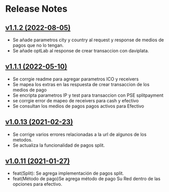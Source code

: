 # Release Notes

## [v1.1.2 (2022-08-05)](https://github.com/epayco/sdk-.net/compare/v1.1.1...v1.1.2)
- Se añade parametros city y country al request y response de medios de pagos que no lo tengan.
- Se añade optLab al response de crear transaccion con daviplata.
## [v1.1.1 (2022-05-10)](https://github.com/epayco/sdk-.net/compare/v1.1.0...v1.1.1)

- Se corrgie readme para agregar parametros ICO y receivers 
- Se mapea los extras en las respuesta de crear transaccion de los medios de pago
- Se encripta parametros IP y test para transaccion con PSE splitpayment
- se corrgie error de mapeo de receivers para cash y efectivo
- Se consultan los medios de pagos pagos activos para Efectivo

## [v1.0.13 (2021-02-23)](https://github.com/epayco/sdk-.net/compare/v1.0.11...v1.0.13)

- Se corrige varios errores relacionadas a la url de algunos de los metodos.
- Se actualiza la funcionalidad de pagos split.

## [v1.0.11 (2021-01-27)](https://github.com/epayco/sdk-.net/compare/v1.0.0...v1.0.11)

- feat(Split): Se agrega implementación de pagos split.
- feat(Método de pago)Se agrega método de pago Su Red dentro de las opciones para efectivo.